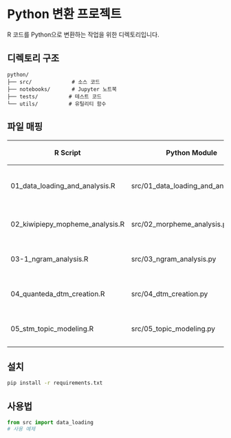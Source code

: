 # Python 변환 프로젝트

R 코드를 Python으로 변환하는 작업을 위한 디렉토리입니다.

## 디렉토리 구조

```
python/
├── src/             # 소스 코드
├── notebooks/       # Jupyter 노트북
├── tests/          # 테스트 코드
└── utils/          # 유틸리티 함수
```

## 파일 매핑

| R Script | Python Module | 상태 |
|----------|--------------|------|
| 01_data_loading_and_analysis.R | src/01_data_loading_and_analysis.py | 🔄 진행중 |
| 02_kiwipiepy_mopheme_analysis.R | src/02_morpheme_analysis.py | ⏳ 대기 |
| 03-1_ngram_analysis.R | src/03_ngram_analysis.py | ⏳ 대기 |
| 04_quanteda_dtm_creation.R | src/04_dtm_creation.py | ⏳ 대기 |
| 05_stm_topic_modeling.R | src/05_topic_modeling.py | ⏳ 대기 |

## 설치

```bash
pip install -r requirements.txt
```

## 사용법

```python
from src import data_loading
# 사용 예제
```